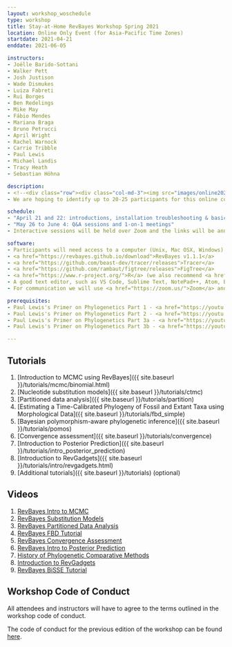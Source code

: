```yaml
---
layout: workshop_woschedule
type: workshop
title: Stay-at-Home RevBayes Workshop Spring 2021
location: Online Only Event (for Asia-Pacific Time Zones)
startdate: 2021-04-21 
enddate: 2021-06-05 

instructors: 
- Joëlle Barido-Sottani
- Walker Pett
- Josh Justison
- Wade Dismukes
- Luiza Fabreti
- Rui Borges
- Ben Redelings
- Mike May
- Fábio Mendes
- Mariana Braga
- Bruno Petrucci 
- April Wright
- Rachel Warnock
- Carrie Tribble
- Paul Lewis
- Michael Landis
- Tracy Heath
- Sebastian Höhna

description: 
- <!--<div class="row"><div class="col-md-3"><img src="images/online2020_logo.png" /></div><div class="col-md-9"><p>--> This free online-only RevBayes workshop will provide an introduction to the theory and use of RevBayes, with a focus on (1) tree inference from molecular data, (2) analyses combining fossil and extant taxa, and (3) evaluating MCMC performance, with advanced topics including polymorphism-aware inference, assessing model adequacy, and macroevolutionary analyses. Additional topics may be added depending on the interests of selected participants. The format will be a combination of interactive video sessions (via Zoom), real-time discussions over Slack, self-guided tutorials, and pre-recorded videos.</p><p>The initial session will resolve technical issues and present the basics of using RevBayes. Participants will then be expected to work through several tutorials on their own schedule, with the help of pre-recorded materials. A Slack forum will be open for questions and issues. The workshop will conclude with group online Q&A sessions and a 1-on-1 meeting for each participant with a course instructor. The dates for the interactive sessions are currently tentative and may be adjusted depending on the schedules of the participants and instructors.<!-- </p></div></div> -->
- We are hoping to identify up to 20-25 participants for this online course. We will target applicants from the Asia-Pacific regions (timezones UTC+4 to UTC+14, including UTC-10 and UTC-11). Participants will not be charged for the course, but we will request that they commit to completing the tutorials and attending a majority of interactive sessions. 

schedule:
- "April 21 and 22: introductions, installation troubleshooting & basics of RevBayes"
- "May 26 to June 4: Q&A sessions and 1-on-1 meetings"
- Interactive sessions will be held over Zoom and the links will be announced on Slack. To accommodate all participants and the instructors, we may have to hold separate sessions at 1h-4h UTC and 13h-16h UTC (we may record some sessions and make those available to the workshop participants).

software:
- Participants will need access to a computer (Unix, Mac OSX, Windows) to complete the tutorials, as well as a web-enabled device (computer or mobile device) capable of running communication tools.
- <a href="https://revbayes.github.io/download">RevBayes v1.1.1</a> 
- <a href="https://github.com/beast-dev/tracer/releases">Tracer</a>
- <a href="https://github.com/rambaut/figtree/releases">FigTree</a>
- <a href="https://www.r-project.org/">R</a> (we also recommend <a href="https://rstudio.com/">RStudio</a>)
- A good text editor, such as VS Code, Sublime Text, NotePad++, Atom, BBEdit, vim, or emacs 
- For communication we will use <a href="https://zoom.us/">Zoom</a> and <a href="https://slack.com/">Slack</a>

prerequisites:
- Paul Lewis's Primer on Phylogenetics Part 1 - <a href="https://youtu.be/1r4z0YJq580">Trees & Likelihood</a>
- Paul Lewis's Primer on Phylogenetics Part 2 - <a href="https://youtu.be/UsLeY0wZr4Y">Substitution Models</a>
- Paul Lewis's Primer on Phylogenetics Part 3a - <a href="https://youtu.be/4PWlnNsfz90">Bayesian Statistics & MCMC</a>
- Paul Lewis's Primer on Phylogenetics Part 3b - <a href="https://youtu.be/TLtOS--YwkU">Bayesian Phylogenetics</a>

---
```



## Tutorials

1. [Introduction to MCMC using RevBayes]({{ site.baseurl }}/tutorials/mcmc/binomial.html)
2. [Nucleotide substitution models]({{ site.baseurl }}/tutorials/ctmc)
3. [Partitioned data analysis]({{ site.baseurl }}/tutorials/partition)
4. [Estimating a Time-Calibrated Phylogeny of Fossil and Extant Taxa using Morphological Data]({{ site.baseurl }}/tutorials/fbd_simple)
5. [Bayesian polymorphism-aware phylogenetic inference]({{ site.baseurl }}/tutorials/pomos)
6. [Convergence assessment]({{ site.baseurl }}/tutorials/convergence)
7. [Introduction to Posterior Prediction]({{ site.baseurl }}/tutorials/intro_posterior_prediction)
8. [Introduction to RevGadgets]({{ site.baseurl }}/tutorials/intro/revgadgets.html) 
9. [Additional tutorials]({{ site.baseurl }}/tutorials) (optional)

## Videos

1. [RevBayes Intro to MCMC](https://www.youtube.com/playlist?list=PLztACvN0g42u14RIxHqvSSfaNfxzyq4Gb)
2. [RevBayes Substitution Models](https://www.youtube.com/playlist?list=PLztACvN0g42t9pLJpeUel-ynfuNdWOsa4)
3. [RevBayes Partitioned Data Analysis](https://www.youtube.com/playlist?list=PLztACvN0g42sOcNS3dEYD3NAnHoFqDkFX)
4. [RevBayes FBD Tutorial](https://www.youtube.com/playlist?list=PLztACvN0g42t5ji1PRUdOPbhWoBwKe6Ve)
5. [RevBayes Convergence Assessment](https://www.youtube.com/playlist?list=PLztACvN0g42tn40Hg0KLRfyljtybhWlUV)
6. [RevBayes Intro to Posterior Prediction](https://www.youtube.com/playlist?list=PLztACvN0g42vs7ivZvkyAaOR1Gay1LsAn)
7. [History of Phylogenetic Comparative Methods](https://www.youtube.com/watch?v=xl317lwY2Rg)
8. [Introduction to RevGadgets](https://www.youtube.com/watch?v=lf7JAKYjFQA)
9. [RevBayes BiSSE Tutorial](https://www.youtube.com/watch?v=kYT74DTrong)

## Workshop Code of Conduct

All attendees and instructors will have to agree to the terms outlined in the workshop code of conduct. 

The code of conduct for the previous edition of the workshop can be found [here](https://drive.google.com/file/d/1XHeS8wmRy_sezBdt_rMXWAkVkAi0Pyj8/view?usp=sharing).

<!-- ## Workshop SWAG

Purchase t-shirts, stickers, mugs, etc. with the workshop logo on <a href="https://www.redbubble.com/shop/ap/54795131?ref=studio-promote">Redbubble</a>!

<a href="https://www.redbubble.com/shop/ap/54795131?ref=studio-promote"><img src="images/online2020_logo.png" width="300"></a> -->

